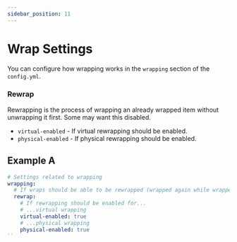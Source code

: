 ```yaml
---
sidebar_position: 11
---
```


# Wrap Settings
You can configure how wrapping works in the `wrapping` section of the `config.yml`.

### Rewrap
Rewrapping is the process of wrapping an already wrapped item without unwrapping it first. Some may want this disabled.
- `virtual-enabled` - If virtual rewrapping should be enabled.
- `physical-enabled` - If physical rewrapping should be enabled.

## Example A
```yaml
# Settings related to wrapping
wrapping:
  # If wraps should be able to be rewrapped (wrapped again while wrapped)
  rewrap:
    # If rewrapping should be enabled for...
    # ...virtual wrapping
    virtual-enabled: true
    # ...physical wrapping
    physical-enabled: true
``
